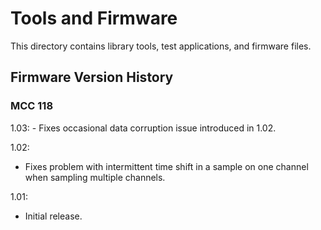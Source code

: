 # Tools and Firmware

This directory contains library tools, test applications, and firmware files.

## Firmware Version History

### MCC 118
1.03:
    - Fixes occasional data corruption issue introduced in 1.02.

1.02:
   - Fixes problem with intermittent time shift in a sample on one channel when
     sampling multiple channels.

1.01:
   - Initial release.
